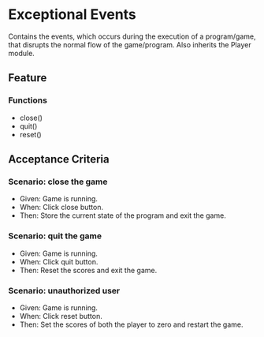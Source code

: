# Exceptional Events
  Contains the events, which occurs during the execution of a program/game, that disrupts the normal flow of the game/program.
  Also inherits the Player module.
  

## Feature

### Functions
- close()
- quit()
- reset()

## Acceptance Criteria

### Scenario: close the game
- Given: Game is running. 
- When: Click close button.
- Then: Store the current state of the program and exit the game.

### Scenario: quit the game
- Given: Game is running. 
- When: Click quit button.
- Then: Reset the scores and exit the game.

### Scenario: unauthorized user
- Given: Game is running. 
- When: Click reset button.
- Then: Set the scores of both the player to zero and restart the game.

